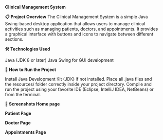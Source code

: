 **Clinical Management System**

**📋 Project Overview**
The Clinical Management System is a simple Java Swing-based desktop application that allows users to manage clinical activities such as managing patients, doctors, and appointments.
It provides a graphical interface with buttons and icons to navigate between different sections.

**🛠️ Technologies Used**

Java (JDK 8 or later)
Java Swing for GUI development

**🏃 How to Run the Project**

Install Java Development Kit (JDK) if not installed.
Place all .java files and the resources/ folder correctly inside your project directory.
Compile and run the project using your favorite IDE (Eclipse, IntelliJ IDEA, NetBeans) or from the terminal.

**📸 Screenshots
 Home page**
 




**Patient Page**
 
**Doctor Page**
 
**Appointments Page**
 




